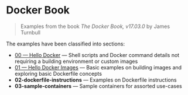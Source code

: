 # Docker Book
> Examples from the book *The Docker Book, v17.03.0* by James Turnbull

The examples have been classified into sections:
+ [00 &mdash; Hello Docker](./00-hello-docker/) &mdash; Shell scripts and Docker command details not requiring a building environment or custom images
+ [01 &mdash; Hello Docker Images](./01-hello-docker-images) &mdash; Basic examples on building images and exploring basic Dockerfile concepts
+ **02-dockerfile-instructions** &mdash; Examples on Dockerfile instructions
+ **03-sample-containers** &mdash; Sample containers for assorted use-cases
